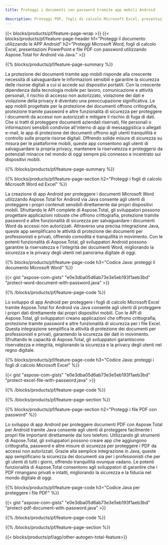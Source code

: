 ```yaml
---
title: Proteggi i documenti con password tramite app mobili Android 

description: Proteggi PDF, fogli di calcolo Microsoft Excel, presentazioni PowerPoint e documenti Word tramite la tua applicazione Android. Applica la password con facilità.
---
```


{{< blocks/products/pf/feature-page-wrap >}}
{{< blocks/products/pf/feature-page-header h1="Proteggi il documento utilizzando le APP Android" h2="Proteggi Microsoft Word, fogli di calcolo Excel, presentazioni PowerPoint e file PDF con password utilizzando Aspose.Total for Android via Java." >}}

{{% blocks/products/pf/feature-page-summary %}}

La protezione dei documenti tramite app mobili risponde alla crescente necessità di salvaguardare le informazioni sensibili e garantire la sicurezza delle risorse digitali a cui si accede sui dispositivi portatili. Con la crescente dipendenza dalla tecnologia mobile per lavoro, comunicazione e attività personali, il rischio di accesso non autorizzato, violazione dei dati e violazione della privacy è diventato una preoccupazione significativa. Le app mobili progettate per la protezione dei documenti offrono crittografia, protezione tramite password e altre funzionalità di sicurezza per proteggere i documenti da accessi non autorizzati e mitigare il rischio di fuga di dati. Che si tratti di proteggere documenti aziendali riservati, file personali o informazioni sensibili condivise all'interno di app di messaggistica o allegati e-mail, le app di protezione dei documenti offrono agli utenti tranquillità e controllo sulle proprie risorse digitali. Offrendo solide misure di sicurezza su misura per le piattaforme mobili, queste app consentono agli utenti di salvaguardare la propria privacy, mantenere la riservatezza e proteggersi da potenziali minacce nel mondo di oggi sempre più connesso e incentrato sui dispositivi mobili.

{{% /blocks/products/pf/feature-page-summary  %}}


{{% blocks/products/pf/feature-page-section  h2="Proteggi i fogli di calcolo Microsoft Word ed Excel" %}}

La creazione di app Android per proteggere i documenti Microsoft Word utilizzando Aspose.Total for Android via Java consente agli utenti di proteggere i propri contenuti sensibili direttamente dai propri dispositivi mobili. Sfruttando le API complete di Aspose.Total, gli sviluppatori possono progettare applicazioni robuste che offrono crittografia, protezione tramite password e altre funzionalità di sicurezza per salvaguardare i documenti Word da accessi non autorizzati. Attraverso una precisa integrazione Java, queste app semplificano le attività di protezione dei documenti per professionisti e privati, offrendo comodità e tranquillità in movimento. Con le potenti funzionalità di Aspose.Total, gli sviluppatori Android possono garantire la riservatezza e l'integrità dei documenti Word, migliorando la sicurezza e la privacy degli utenti nel panorama digitale di oggi.

{{% blocks/products/pf/feature-page-code h3="Codice Java: proteggi il documento Microsoft Word" %}}

{{< gist "aspose-com-gists" "e0e3dba05d6ab73e3e5eb193f1aeb3bd" "protect-word-document-with-password.java" >}}

{{% /blocks/products/pf/feature-page-code  %}}

Lo sviluppo di app Android per proteggere i fogli di calcolo Microsoft Excel tramite Aspose.Total for Android via Java consente agli utenti di proteggere i propri dati direttamente dai propri dispositivi mobili. Con le API di Aspose.Total, gli sviluppatori creano applicazioni che offrono crittografia, protezione tramite password e altre funzionalità di sicurezza per i file Excel. Questa integrazione semplifica le attività di protezione dei documenti per professionisti e privati, garantendo la sicurezza dei dati in movimento. Sfruttando le capacità di Aspose.Total, gli sviluppatori garantiscono riservatezza e integrità, migliorando la sicurezza e la privacy degli utenti nel regno digitale.

{{% blocks/products/pf/feature-page-code h3="Codice Java: proteggi i fogli di calcolo Microsoft Excel" %}}

{{< gist "aspose-com-gists" "e0e3dba05d6ab73e3e5eb193f1aeb3bd" "protect-excel-file-with-password.java" >}}

{{% /blocks/products/pf/feature-page-code  %}}

{{% /blocks/products/pf/feature-page-section %}}

{{% blocks/products/pf/feature-page-section  h2="Proteggi i file PDF con password" %}}

Lo sviluppo di app Android per proteggere documenti PDF con Aspose.Total per Android tramite Java consente agli utenti di proteggere facilmente i propri file importanti direttamente dai loro telefoni. Utilizzando gli strumenti di Aspose.Total, gli sviluppatori possono creare app che aggiungono crittografia, password e altre misure di sicurezza per proteggere i PDF da accessi non autorizzati. Grazie alla semplice integrazione in Java, queste app semplificano la sicurezza dei documenti sia per i professionisti che per gli utenti di tutti i giorni, offrendo tranquillità ovunque vadano. Le potenti funzionalità di Aspose.Total consentono agli sviluppatori di garantire che i PDF rimangano privati e intatti, migliorando la sicurezza e la fiducia nel mondo digitale di oggi.

{{% blocks/products/pf/feature-page-code h3="Codice Java per proteggere i file PDF" %}}

{{< gist "aspose-com-gists" "e0e3dba05d6ab73e3e5eb193f1aeb3bd" "protect-pdf-document-with-password.java" >}}

{{% /blocks/products/pf/feature-page-code  %}}

{{% /blocks/products/pf/feature-page-section %}}

{{< blocks/products/pf/agp/other-autogen-total-feature>}}